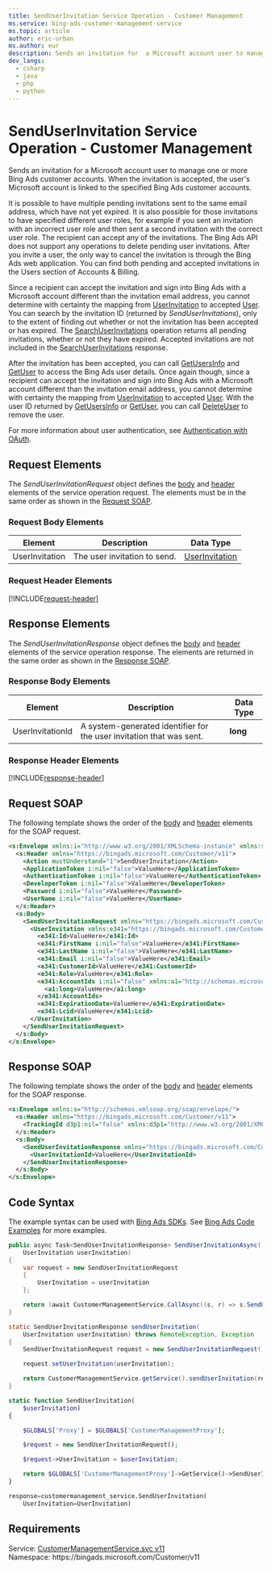 ```yaml
---
title: SendUserInvitation Service Operation - Customer Management
ms.service: bing-ads-customer-management-service
ms.topic: article
author: eric-urban
ms.author: eur
description: Sends an invitation for  a Microsoft account user to manage one or more Bing Ads customer accounts.
dev_langs: 
  - csharp
  - java
  - php
  - python
---
```

# SendUserInvitation Service Operation - Customer Management
Sends an invitation for  a Microsoft account user to manage one or more Bing Ads customer accounts. When the invitation is accepted, the user's Microsoft account is linked to the specified Bing Ads customer accounts.  

It is possible to have multiple pending invitations sent to the same email address, which have not yet expired. It is also possible for those invitations to have specified different user roles, for example if you sent an invitation with an incorrect user role and then sent a second invitation with the correct user role. The recipient can accept any of the invitations. The Bing Ads API does not support any operations to delete pending user invitations. After you invite a user, the only way to cancel the invitation is through the Bing Ads web application. You can find both pending and accepted invitations in the Users section of Accounts & Billing.

Since a recipient can accept the invitation and sign into Bing Ads with a Microsoft account different than the invitation email address, you cannot determine with certainty the mapping from [UserInvitation](bingads/customer-management-service/userinvitation.md) to accepted [User](bingads/customer-management-service/user.md). You can search by the invitation ID (returned by *SendUserInvitations*), only to the extent of finding out whether or not the invitation has been accepted or has expired. The [SearchUserInvitations](bingads/customer-management-service/searchuserinvitations.md) operation returns all pending invitations, whether or not they have expired. Accepted invitations are not included in the [SearchUserInvitations](bingads/customer-management-service/searchuserinvitations.md) response.  

After the invitation has been accepted, you can call [GetUsersInfo](bingads/customer-management-service/getusersinfo.md) and [GetUser](bingads/customer-management-service/getuser.md) to access the Bing Ads user details. Once again though, since a recipient can accept the invitation and sign into Bing Ads with a Microsoft account different than the invitation email address, you cannot determine with certainty the mapping from [UserInvitation](bingads/customer-management-service/userinvitation.md) to accepted [User](bingads/customer-management-service/user.md). With the user ID returned by [GetUsersInfo](bingads/customer-management-service/getusersinfo.md) or [GetUser](bingads/customer-management-service/getuser.md), you can call [DeleteUser](bingads/customer-management-service/deleteuser.md) to remove the user.

For more information about user authentication, see [Authentication with OAuth](bingads/guides/authentication-oauth.md).

## <a name="request"></a>Request Elements
The *SendUserInvitationRequest* object defines the [body](#request-body) and [header](#request-header) elements of the service operation request. The elements must be in the same order as shown in the [Request SOAP](#request-soap). 

### <a name="request-body"></a>Request Body Elements

|Element|Description|Data Type|
|-----------|---------------|-------------|
|<a name="userinvitation"></a>UserInvitation|The user invitation to send.|[UserInvitation](userinvitation.md)|

### <a name="request-header"></a>Request Header Elements
[!INCLUDE[request-header](./includes/request-header.md)]

## <a name="response"></a>Response Elements
The *SendUserInvitationResponse* object defines the [body](#response-body) and [header](#response-header) elements of the service operation response. The elements are returned in the same order as shown in the [Response SOAP](#response-soap).

### <a name="response-body"></a>Response Body Elements

|Element|Description|Data Type|
|-----------|---------------|-------------|
|<a name="userinvitationid"></a>UserInvitationId|A system-generated identifier for the user invitation that was sent.|**long**|

### <a name="response-header"></a>Response Header Elements
[!INCLUDE[response-header](./includes/response-header.md)]

## <a name="request-soap"></a>Request SOAP
The following template shows the order of the [body](#request-body) and [header](#request-header) elements for the SOAP request.

```xml
<s:Envelope xmlns:i="http://www.w3.org/2001/XMLSchema-instance" xmlns:s="http://schemas.xmlsoap.org/soap/envelope/">
  <s:Header xmlns="https://bingads.microsoft.com/Customer/v11">
    <Action mustUnderstand="1">SendUserInvitation</Action>
    <ApplicationToken i:nil="false">ValueHere</ApplicationToken>
    <AuthenticationToken i:nil="false">ValueHere</AuthenticationToken>
    <DeveloperToken i:nil="false">ValueHere</DeveloperToken>
    <Password i:nil="false">ValueHere</Password>
    <UserName i:nil="false">ValueHere</UserName>
  </s:Header>
  <s:Body>
    <SendUserInvitationRequest xmlns="https://bingads.microsoft.com/Customer/v11">
      <UserInvitation xmlns:e341="https://bingads.microsoft.com/Customer/v11/Entities" i:nil="false">
        <e341:Id>ValueHere</e341:Id>
        <e341:FirstName i:nil="false">ValueHere</e341:FirstName>
        <e341:LastName i:nil="false">ValueHere</e341:LastName>
        <e341:Email i:nil="false">ValueHere</e341:Email>
        <e341:CustomerId>ValueHere</e341:CustomerId>
        <e341:Role>ValueHere</e341:Role>
        <e341:AccountIds i:nil="false" xmlns:a1="http://schemas.microsoft.com/2003/10/Serialization/Arrays">
          <a1:long>ValueHere</a1:long>
        </e341:AccountIds>
        <e341:ExpirationDate>ValueHere</e341:ExpirationDate>
        <e341:Lcid>ValueHere</e341:Lcid>
      </UserInvitation>
    </SendUserInvitationRequest>
  </s:Body>
</s:Envelope>
```

## <a name="response-soap"></a>Response SOAP
The following template shows the order of the [body](#response-body) and [header](#response-header) elements for the SOAP response.

```xml
<s:Envelope xmlns:s="http://schemas.xmlsoap.org/soap/envelope/">
  <s:Header xmlns="https://bingads.microsoft.com/Customer/v11">
    <TrackingId d3p1:nil="false" xmlns:d3p1="http://www.w3.org/2001/XMLSchema-instance">ValueHere</TrackingId>
  </s:Header>
  <s:Body>
    <SendUserInvitationResponse xmlns="https://bingads.microsoft.com/Customer/v11">
      <UserInvitationId>ValueHere</UserInvitationId>
    </SendUserInvitationResponse>
  </s:Body>
</s:Envelope>
```

## <a name="example"></a>Code Syntax
The example syntax can be used with [Bing Ads SDKs](bingads/guides/client-libraries.md). See [Bing Ads Code Examples](bingads/guides/code-examples.md) for more examples.
```csharp
public async Task<SendUserInvitationResponse> SendUserInvitationAsync(
	UserInvitation userInvitation)
{
	var request = new SendUserInvitationRequest
	{
		UserInvitation = userInvitation
	};

	return (await CustomerManagementService.CallAsync((s, r) => s.SendUserInvitationAsync(r), request));
}
```
```java
static SendUserInvitationResponse sendUserInvitation(
	UserInvitation userInvitation) throws RemoteException, Exception
{
	SendUserInvitationRequest request = new SendUserInvitationRequest();

	request.setUserInvitation(userInvitation);

	return CustomerManagementService.getService().sendUserInvitation(request);
}
```
```php
static function SendUserInvitation(
	$userInvitation)
{

	$GLOBALS['Proxy'] = $GLOBALS['CustomerManagementProxy'];

	$request = new SendUserInvitationRequest();

	$request->UserInvitation = $userInvitation;

	return $GLOBALS['CustomerManagementProxy']->GetService()->SendUserInvitation($request);
}
```
```python
response=customermanagement_service.SendUserInvitation(
	UserInvitation=UserInvitation)
```

## Requirements
Service: [CustomerManagementService.svc v11](https://clientcenter.api.bingads.microsoft.com/Api/CustomerManagement/v11/CustomerManagementService.svc)  
Namespace: https\://bingads.microsoft.com/Customer/v11  

